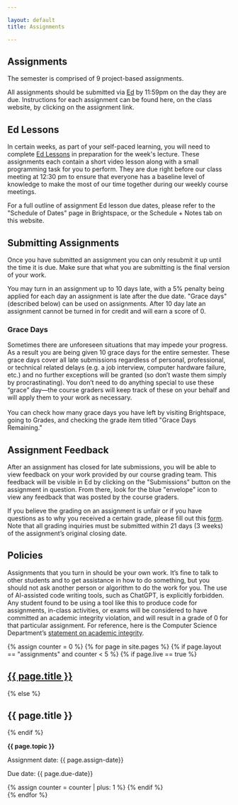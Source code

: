 ```yaml
---

layout: default
title: Assignments

---
```

<div class="assignments" markdown="1">
<div class="column-1" markdown="1">

## Assignments
The semester is comprised of 9 project-based assignments.

All assignments should be submitted via [Ed]({{site.ed}}lessons/) by 11:59pm on the day they are due. Instructions for each assignment can be found here, on the class website, by clicking on the assignment link.

## Ed Lessons
In certain weeks, as part of your self-paced learning, you will need to complete [Ed Lessons]({{site.ed}}lessons/) in preparation for the week's lecture. These assignments each contain a short video lesson along with a small programming task for you to perform. They are due right before our class meeting at 12:30 pm to ensure that everyone has a baseline level of knowledge to make the most of our time together during our weekly course meetings.

For a full outline of assignment Ed lesson due dates, please refer to the "Schedule of Dates" page in Brightspace, or the Schedule + Notes tab on this website.

## Submitting Assignments

Once you have submitted an assignment you can only resubmit it up until the time it is due. Make sure that what you are submitting is the final version of your work.

You may turn in an assignment up to 10 days late, with a 5% penalty being applied for each day an assignment is late after the due date. "Grace days" (described below) can be used on assignments. After 10 day late an assignment cannot be turned in for credit and will earn a score of 0.

### Grace Days

Sometimes there are unforeseen situations that may impede your progress. As a result you are being given 10 grace days for the entire semester. These grace days cover all late submissions regardless of personal, professional, or technical related delays (e.g. a job interview, computer hardware failure, etc.) and no further exceptions will be granted (so don’t waste them simply by procrastinating). You don’t need to do anything special to use these “grace” day—the course graders will keep track of these on your behalf and will apply them to your work as necessary. <br><br> You can check how many grace days you have left by visiting Brightspace, going to Grades, and checking the grade item titled "Grace Days Remaining."


## Assignment Feedback
After an assignment has closed for late submissions, you will be able to view feedback on your work provided by our course grading team. This feedback will be visible in Ed by clicking on the "Submissions" button on the assignment in question. From there, look for the blue "envelope" icon to view any feedback that was posted by the course graders.

If you believe the grading on an assignment is unfair or if you have questions as to why you received a certain grade, please fill out this [form](https://docs.google.com/forms/d/e/1FAIpQLSeOk3iUInyDzLpPSHmxqBpoTOmzTCNksMpAb17OOucAj8I-LQ/viewform). Note that all grading inquiries must be submitted within 21 days (3 weeks) of the assignment’s original closing date.

## Policies

Assignments that you turn in should be your own work. It’s fine to talk to other students and to get assistance in how to do something, but you should not ask another person or algorithm to do the work for you. The use of AI-assisted code writing tools, such as ChatGPT, is explicitly forbidden. Any student found to be using a tool like this to produce code for assignments, in-class activities, or exams will be considered to have committed an academic integrity violation, and will result in a grade of 0 for that particular assignment.  For reference, here is the Computer Science Department’s [statement on academic integrity](https://cs.nyu.edu/home/undergrad/policy.html).


</div>



<div class="column-2">

{% assign counter = 0 %}
{% for page in site.pages %}
    {% if page.layout == "assignments" and counter < 5 %}
        {% if page.live == true %}
        <h2><a href="{{ page.url | relative_url }}"> {{ page.title }}</a></h2>
        {% else %}
        <h2>{{ page.title }}</h2>
        {% endif %}  
        <p><strong>{{ page.topic }}</strong></p>
        <p>Assignment date: {{ page.assign-date}}</p>
        <p>Due date: {{ page.due-date}}</p>
        {% assign counter = counter | plus: 1 %}
    {% endif %}      
{% endfor %}


</div>


</div>